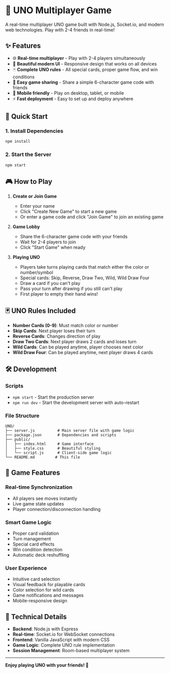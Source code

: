 # 🎴 UNO Multiplayer Game

A real-time multiplayer UNO game built with Node.js, Socket.io, and modern web technologies. Play with 2-4 friends in real-time!

## ✨ Features

- 🌐 **Real-time multiplayer** - Play with 2-4 players simultaneously
- 🎨 **Beautiful modern UI** - Responsive design that works on all devices
- 🃏 **Complete UNO rules** - All special cards, proper game flow, and win conditions
- 🔗 **Easy game sharing** - Share a simple 6-character game code with friends
- 📱 **Mobile friendly** - Play on desktop, tablet, or mobile
- ⚡ **Fast deployment** - Easy to set up and deploy anywhere

## 🚀 Quick Start

### 1. Install Dependencies
```bash
npm install
```

### 2. Start the Server
```bash
npm start
```

## 🎮 How to Play

1. **Create or Join Game**
   - Enter your name
   - Click "Create New Game" to start a new game
   - Or enter a game code and click "Join Game" to join an existing game

2. **Game Lobby**
   - Share the 6-character game code with your friends
   - Wait for 2-4 players to join
   - Click "Start Game" when ready

3. **Playing UNO**
   - Players take turns playing cards that match either the color or number/symbol
   - Special cards: Skip, Reverse, Draw Two, Wild, Wild Draw Four
   - Draw a card if you can't play
   - Pass your turn after drawing if you still can't play
   - First player to empty their hand wins!

## 🃏 UNO Rules Included

- **Number Cards (0-9)**: Must match color or number
- **Skip Cards**: Next player loses their turn
- **Reverse Cards**: Changes direction of play
- **Draw Two Cards**: Next player draws 2 cards and loses turn
- **Wild Cards**: Can be played anytime, player chooses next color
- **Wild Draw Four**: Can be played anytime, next player draws 4 cards

## 🛠️ Development

### Scripts
- `npm start` - Start the production server
- `npm run dev` - Start the development server with auto-restart

### File Structure
```
UNO/
├── server.js          # Main server file with game logic
├── package.json       # Dependencies and scripts
├── public/
│   ├── index.html     # Game interface
│   ├── style.css      # Beautiful styling
│   └── script.js      # Client-side game logic
└── README.md         # This file
```

## 🎯 Game Features

### Real-time Synchronization
- All players see moves instantly
- Live game state updates
- Player connection/disconnection handling

### Smart Game Logic
- Proper card validation
- Turn management
- Special card effects
- Win condition detection
- Automatic deck reshuffling

### User Experience
- Intuitive card selection
- Visual feedback for playable cards
- Color selection for wild cards
- Game notifications and messages
- Mobile-responsive design

## 🔧 Technical Details

- **Backend**: Node.js with Express
- **Real-time**: Socket.io for WebSocket connections
- **Frontend**: Vanilla JavaScript with modern CSS
- **Game Logic**: Complete UNO rule implementation
- **Session Management**: Room-based multiplayer system

---

**Enjoy playing UNO with your friends! 🎉**
